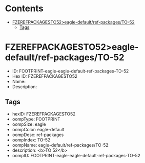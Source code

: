 



Contents
========

* [FZEREFPACKAGESTO52>eagle-default/ref-packages/TO-52](#fzerefpackagesto52eagle-defaultref-packagesto-52)
	* [Tags](#tags)

# FZEREFPACKAGESTO52>eagle-default/ref-packages/TO-52

- ID: FOOTPRINT-eagle-eagle-default-ref-packages-TO-52
- Hex ID: FZEREFPACKAGESTO52
- Name: 
- Description: 

## Tags

- hexID: FZEREFPACKAGESTO52
- oompType: FOOTPRINT
- oompSize: eagle
- oompColor: eagle-default
- oompDesc: ref-packages
- oompIndex: TO-52
- oompName: eagle-default/ref-packages/TO-52
- description: &lt;b&gt;TO 52&lt;/b&gt;
- oompID: FOOTPRINT-eagle-eagle-default-ref-packages-TO-52
